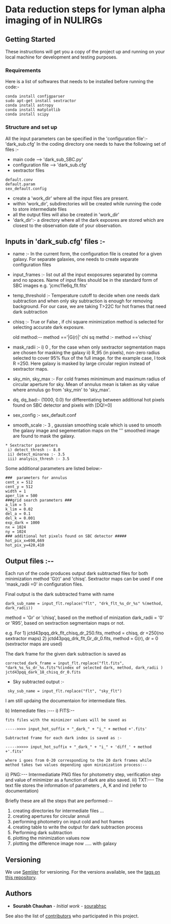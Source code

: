 # Data reduction steps for lyman alpha imaging of in NULIRGs


## Getting Started

These instructions will get you a copy of the project up and running on your local machine for development and testing purposes. 

### Requirements
Here is a list of softwares that needs to be installed before running the code:- 

```
conda install configparser
sudo apt-get install sextractor
conda install astropy
conda install matplotlib
conda install scipy
```


### Structure and set up

All the input parameters can be specified in the 'configuration file':- 'dark_sub.cfg'
In the coding directory one needs to have the following set of files :-

 * main code --> 'dark_sub_SBC.py'
 * configuration file --> 'dark_sub.cfg'
 * sextractor files
 ```
 default.conv
 default.param
 sex_default.config
```

* create a 'work_dir' where all the input files are present. 
* within 'work_dir', subdirectories will be created while running the code to store intermediate files
* all the output files will also be created in 'work_dir'
* 'dark_dir':- a directory where all the dark exposres are stored which are closest to the observation date of your observation.

## Inputs in 'dark_sub.cfg' files :-
* name :- In the current form, the configuration file is created for a given galaxy. For separate galaxies, one needs to create separate configuration files
* input_frames :- list out all the input exoposures separated by comma and no spaces. Name of input files should be in the standard form of SBC images e.g. 'jcmc11e6q_flt.fits'
* temp_threshold :- Temperature cutoff to decide when one needs dark subtraction and when only sky subtraction is enough for removing background. For our case, we are taking T>22C for hot frames that need dark subtraction
* chisq :- True or False , if chi square minimization method is selected for selecting accurate dark exposure.
    
     old method:-- method =='|G(r)|'
     chi sq methd :- method =='chisq'  
     
* mask_radii :- i) 0 , for the case when only sextractor segmentation maps are chosen for masking the galaxy
        ii) R_95 (in pixels),  non-zero radius selected to cover 95% flux of the full image. for the example case, I took R =250. Here galaxy is masked by large circular region instead of sextractor maps.
* sky_min, sky_max :- For cold frames minimimum and maximum radius of circular aperture for sky. Mean of annulus mean is              taken as sky value where annulus go from 'sky_min' to 'sky_max'.
* dq, dq_bad:- (1000, 0.0) for differentiating between additional hot pixels found on SBC detector and pixels with [DQ!=0]

* sex_config :- sex_default.conf

* smooth_scale :- 3 , gaussian smoothing scale which is used to smooth the galaxy image and segementation maps on the   '''         smoothed image are found to mask the galaxy.
```
* Sextractor parameters
 i) detect_thresh :- 8.0
 ii) detect_minarea :- 3.5
 iii) analysis_thresh :- 3.5
```

Some additional parameters are listed below:-

```
###  parameters for annulus
cent_x = 512
cent_y = 512
width = 1
aper_lim = 500 
###grid search parameters ###
a_lim = 5
k_lim = 0.02
del_a = 0.1
del_k = 0.001
exp_dark = 1000
nx = 1024 
ny = 1024 
### additional hot pixels found on SBC detector #####
hot_pix_x=698,669
hot_pix_y=420,410
```


## Output files :--
Each run of the code produces output dark subtracted files for both minimization method 'G(r)' and 'chisq'. Sextractor maps can be used if one 'mask_radii =0' in configuration files. 

   Final output is the dark subtracted frame with name 
   ```
   dark_sub_name = input_flt.replace("flt", "drk_flt_%s_dr_%s" %(method, dark_radii)) 
   ```
   method = 'Gr' or 'chisq', based on the method of minization
   dark_radii = '0' or 'R95', based on sextraction segmentaion maps or not. 
   
   e.g. For 1)  jctd43pqq_drk_flt_chisq_dr_250.fits, method = chisq, dr =250(no sextractor maps) 
            2)  jctd43pqq_drk_flt_Gr_dr_0.fits, method = G(r), dr = 0 (sextractor maps are used)
   
   The dark frame for the given dark subtraction is saved as 
   
   ```
   corrected_dark_frame = input_flt.replace("flt.fits", "dark_%s_%s_dr_%s.fits"%(index of selected dark, method, dark_radii )
   jctd43pqq_dark_18_chisq_dr_0.fits
   ```
   
   * Sky subtracted output :- 
   ```
    sky_sub_name = input_flt.replace("flt", "sky_flt")
   ```
   
I am still updaing the documentaion for intermediate files.

b) Intemediate files :---
 i) FITS:-- 

    fits files with the minimizer values will be saved as 

    ----->>>> input_hot_suffix + "_dark_" + "i_" + method +'.fits'
    
    Subtracted frame for each dark index is saved as :-

    ----->>>>> input_hot_suffix + "_dark_" + "i_" + 'diff_' + method +'.fits' 

    where i goes from 0-20 corresponding to the 20 dark frames while  method takes two values depending upon minimization process:--
 ii) PNG:--- 
    Intermediatiate PNG files for photometry step, verification step and value of minimizer as a function of dark are also saved.
 iii) TXT:---
   The text file stores the information of parameters , A, K and ind (refer to documentation)


Briefly these are all the steps  that are performed:--
1) creating directories for intermediate files ... 
2) creating apertures for circular annuli
3) performing photometry on input cold and hot frames
4) creating table to write the output for dark subtraction process
5) Performing dark subtraction
6) plotting the minimization values now
7) plotting the difference image now ..... with galaxy



## Versioning

We use [SemVer](http://semver.org/) for versioning. For the versions available, see the [tags on this repository](https://github.com/your/project/tags). 

## Authors

* **Sourabh Chauhan** - *Initial work* - [sourabhsc](https://github.com/sourabhsc)

See also the list of [contributors](https://github.com/your/project/contributors) who participated in this project.




